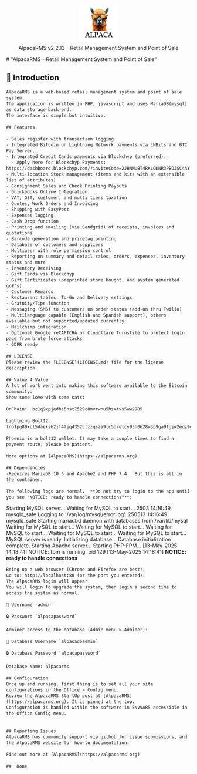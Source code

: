 <p align="center">
  <img src="icon.png" alt="Project Logo" width="21%">
  <BR>
  AlpacaRMS v2.2.13 - Retail Management System and Point of Sale
</p>
# "AlpacaRMS - Retail Management System and Point of Sale"

## 👋 Introduction

```
AlpacaRMS is a web-based retail management system and point of sale system. 
The application is written in PHP, javascript and uses MariaDB(mysql) as data storage back-end.
The interface is simple but intuitive.

## Features

- Sales register with transaction logging
- Integrated Bitcoin on Lightning Network payments via LNBits and BTC Pay Server.
- Integrated Credit Cards payments via Blockchyp (preferred):
  - Apply here for Blockchyp Payments: https://dashboard.blockchyp.com/?inviteCode=2JHNMUBT4RKLOKNR3PBOJSC4AY
- Multi-location Stock management (items and kits with an extensible list of attributes)
- Consignment Sales and Check Printing Payouts
- Quickbooks Online Integration
- VAT, GST, customer, and multi tiers taxation
- Quotes, Work Orders and Invoicing
- Shipping with EasyPost
- Expenses logging
- Cash Drop function
- Printing and emailing (via Sendgrid) of receipts, invoices and quotations
- Barcode generation and pricetag printing
- Database of customers and suppliers
- Multiuser with role permission control
- Reporting on summary and detail sales, orders, expenses, inventory status and more
- Inventory Receiving
- Gift Cards via Blockchyp
- Gift Certificates (preprinted store bought, and system generated gc#'s)
- Customer Rewards
- Restaurant tables, To-Go and Delivery settings
- Gratuity/Tips function
- Messaging (SMS) to customers on order status (add-on thru Twilio)
- Multilanguage capable (English and Spanish support), others available but not supported/updated currently
- Mailchimp integration
- Optional Google reCAPTCHA or Cloudflare Turnstile to protect login page from brute force attacks
- GDPR ready

## LICENSE
Please review the [LICENSE](LICENSE.md) file for the license description.

## Value 4 Value
A lot of work went into making this software available to the Bitcoin community.  
Show some love with some sats: 

OnChain:  bc1q9xpjedhs5nst7529c8mvrwnu5hsxtvs5ww2985

Lightning Bolt12: lno1pg89xct5daeks62jf4fjq4352ctzzqsza9lc5drelcy93h0628w3p9ga9tgjw2eqz9dt5qz2e2vp83v7vs

Phoenix is a bolt12 wallet. It may take a couple times to find a payment route, please be patient.

More options at [AlpacaRMS](https://alpacarms.org)

## Dependencies
-Requires MariaDB:10.5 and Apache2 and PHP 7.4.  But this is all in the container.

The following logs are normal.  **Do not try to login to the app until you see "NOTICE: ready to handle connections"**:
```

Starting MySQL server...
Waiting for MySQL to start...
2503 14:16:49 mysqld_safe Logging to '/var/log/mysql/error.log'.
250513 14:16:49 mysqld_safe Starting mariadbd daemon with databases from /var/lib/mysql
Waiting for MySQL to start...
Waiting for MySQL to start...
Waiting for MySQL to start...
Waiting for MySQL to start...
Waiting for MySQL to start...
MySQL server is ready.
Initializing database...
Database initialization complete.
Starting Apache server...
Starting PHP-FPM...
[13-May-2025 14:18:41] NOTICE: fpm is running, pid 129
[13-May-2025 14:18:41] **NOTICE: ready to handle connections**

```
Bring up a web browser (Chrome and Firefox are best).
Go to: http://localhost:80 (or the port you entered).
The AlpacaRMS login will appear.
You will login to upgrade the system, then login a second time to access the system as normal.

👤 Username `admin`

🔒 Password `alpacapassword`

Adminer access to the database (Admin menu > Adminer):

👤 Database Username `alpacadbadmin`

🔒 Database Password `alpacapassword`

Database Name: alpacarms

## Configuration
Once up and running, first thing is to set all your site configurations in the Office > Config menu.
Review the AlpacaRMS StartUp post at [AlpacaRMS](https://alpacarms.org). It is pinned at the top.
Configuration is handled within the software in ENVVARS accessible in the Office Config menu.


## Reporting Issues
AlpacaRMS has community support via github for issue submissions, and the AlpacaRMS website for how-to documentation.

Find out more at [AlpacaRMS](https://alpacarms.org)

##  Done
